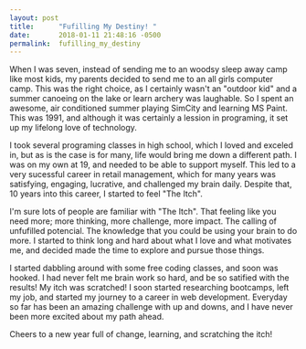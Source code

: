 ```yaml
---
layout: post
title:      "Fufilling My Destiny! "
date:       2018-01-11 21:48:16 -0500
permalink:  fufilling_my_destiny
---
```




When I was seven, instead of sending me to an woodsy sleep away camp like most kids, my parents decided to send me to an all girls computer camp. This was the right choice, as I certainly wasn't an "outdoor kid" and a summer canoeing on the lake or learn archery was laughable. So I spent an awesome, air conditioned summer playing SimCity and learning MS Paint. This was 1991, and although it was certainly a lession in programing, it set up my lifelong love of technology.

I took several programing classes in high school, which I loved and exceled in, but as is the case is for many, life would bring me down a different path. I was on my own at 19, and needed to be able to support myself. This led to a very sucessful career in retail management, which for many years was satisfying, engaging, lucrative, and challenged my brain daily. Despite that, 10 years into this career, I started to feel "The Itch".


I'm sure lots of people are familiar with "The Itch". That feeling like you need more; more thinking, more challenge, more impact. The calling of unfufilled potencial. The knowledge that you could be using your brain to do more.  I started to think long and hard about what I love and what motivates me, and decided made the time to explore and pursue those things. 

I started dabbling around with some free coding classes, and soon was hooked. I had never felt me brain work so hard, and be so satified with the results! My itch was scratched! I soon started researching bootcamps, left my job, and started my journey to a career in web development. Everyday so far has been an amazing challenge with up and downs, and I have never been more excited about my path ahead.

Cheers to a new year full of change, learning, and scratching the itch!







